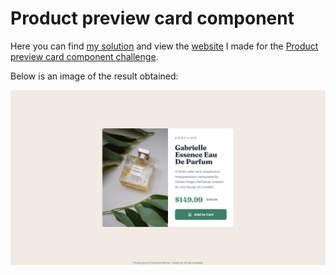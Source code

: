 # Product preview card component

Here you can find [my solution](/) and view the [website](https://azrmicael.github.io/frontend-mentor/product-preview-card-component-main/index.html) I made for the [Product preview card component challenge](https://www.frontendmentor.io/challenges/product-preview-card-component-GO7UmttRfa).

Below is an image of the result obtained:

![Design preview for the Product preview card component coding challenge](./design/developed-desktop-design.png)
